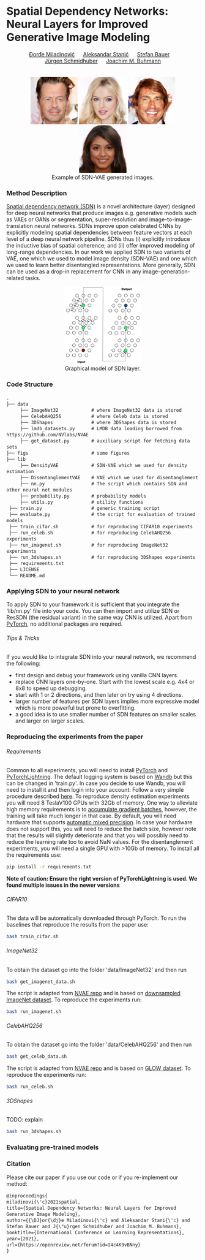 <h1>Spatial Dependency Networks: Neural Layers for Improved Generative Image Modeling</h1>

<div align="center">
  <a href="https://djordjemila.github.io/" target="_blank">Đorđe&nbsp;Miladinović</a> &emsp;
  <a href="https://astanic.github.io/" target="_blank">Aleksandar&nbsp;Stanić</a> &emsp;
  <a href="https://www.is.mpg.de/~sbauer" target="_blank">Stefan&nbsp;Bauer</a> &emsp;
  <a href="https://people.idsia.ch/~juergen/" target="_blank">Jürgen&nbsp;Schmidhuber</a> &emsp;
  <a href="https://inf.ethz.ch/people/person-detail.buhmann.html" target="_blank">Joachim&nbsp;M.&nbsp;Buhmann</a>
</div>
<br>
<br>

<div align="center">
<img src="./figs/additional_samples/00.png" width="24.5%">
<img src="./figs/additional_samples/01.png" width="24.5%">
<img src="./figs/additional_samples/04.png" width="24.5%">
<img src="./figs/additional_samples/10.png" width="24.5%">
</div>
<div align="center"> Example of SDN-VAE generated images. </div>


### Method Description

[Spatial dependency network (SDN)](https://openreview.net/forum?id=I4c4K9vBNny) is a novel architecture (layer) designed for deep neural networks that
produce images e.g. generative models such as VAEs or GANs or segmentation, super-resolution and image-to-image-translation neural networks.
SDNs improve upon celebrated CNNs by explicitly modeling spatial dependencies between feature vectors at each level of a deep neural network pipeline.
SDNs thus (i) explicitly introduce the inductive bias of spatial coherence; and (ii) offer improved modeling of long-range dependencies.
In our work we applied SDN to two variants of VAE, one which we used to model image density (SDN-VAE) and one which we used to learn better disentangled representations.
More generally, SDN can be used as a drop-in replacement for CNN in any image-generation-related tasks.

<div align="center"><img src="figs/sdn.png" width="40%"></div>
<div align="center"> Graphical model of SDN layer. </div>

### Code Structure

    .
    ├── data
         ├── ImageNet32            # where ImageNet32 data is stored
         ├── CelebAHQ256           # where Celeb data is stored
         ├── 3DShapes              # where 3DShapes data is stored
         ├── lmdb_datasets.py      # LMDB data loading borrowed from https://github.com/NVlabs/NVAE
         ├── get_dataset.py        # auxiliary script for fetching data sets
    ├── figs                       # some figures
    ├── lib
         ├── DensityVAE            # SDN-VAE which we used for density estimation
         ├── DisentanglementVAE    # VAE which we used for disentanglement
         ├── nn.py                 # The script which contains SDN and other neural net modules
         ├── probability.py        # probability models
         ├── utils.py              # utility functions
     ├── train.py                  # generic training script
     ├── evaluate.py               # the script for evaluation of trained models
     ├── train_cifar.sh            # for reproducing CIFAR10 experiments
     ├── run_celeb.sh              # for reproducing CelebAHQ256 experiments
     ├── run_imagenet.sh           # for reproducing ImageNet32 experiments
     ├── run_3dshapes.sh           # for reproducing 3DShapes experiments
     ├── requirements.txt
     ├── LICENSE
     └── README.md

### Applying SDN to your neural network

To apply SDN to your framework it is sufficient that you integrate the 'lib/nn.py' file into your code.
You can then import and utilize SDN or ResSDN (the residual variant) in the same way CNN is utilized.
Apart from [PyTorch](pytorch.org), no additional packages are required.

###### Tips & Tricks

If you would like to integrate SDN into your neural network, we recommend the following:

* first design and debug your framework using vanilla CNN layers.
* replace CNN layers one-by-one. Start with the lowest scale e.g. 4x4 or 8x8 to speed up debugging.
* start with 1 or 2 directions, and then later on try using 4 directions.
* larger number of features per SDN layers implies more expressive model which is more powerful but prone to overfitting.
* a good idea is to use smaller number of SDN features on smaller scales and larger on larger scales.

### Reproducing the experiments from the paper

###### Requirements

Common to all experiments, you will need to install [PyTorch](pytorch.org) and [PyTorchLightning](https://github.com/PyTorchLightning/pytorch-lightning).
The default logging system is based on [Wandb](https://wandb.ai/site) but this can be changed in 'train.py'.
In case you decide to use Wandb, you will need to install it and then login into your account: Follow a very simple procedure described [here](https://docs.wandb.ai/examples).
To reproduce density estimation experiments you will need 8 TeslaV100 GPUs with 32Gb of memory.
One way to alleviate high memory requirements is to [accumulate gradient batches](https://pytorch-lightning.readthedocs.io/en/0.7.1/training_tricks.html), however, the training will take much longer in that case.
By default, you will need hardware that supports [automatic mixed precision](https://pytorch.org/tutorials/recipes/recipes/amp_recipe.html).
In case your hardware does not support this, you will need to reduce the batch size, however note that the results will slightly deteriorate and that you will possibly need to reduce the learning rate too to avoid NaN values.
For the disentanglement experiments, you will need a single GPU with >10Gb of memory.
To install all the requirements use:

``` bash
pip install -r requirements.txt
```

**Note of caution: Ensure the right version of PyTorchLightning is used. We found multiple issues in the newer versions**

###### CIFAR10

The data will be automatically downloaded through PyTorch. To run the baselines that reproduce the results from the paper use:
``` bash
bash train_cifar.sh
```

###### ImageNet32

To obtain the dataset go into the folder 'data/ImageNet32' and then run
``` bash
bash get_imagenet_data.sh
```
The script is adapted from [NVAE repo](https://github.com/NVlabs/NVAE) and is based on [downsampled ImageNet dataset](http://image-net.org/small/download.php).
To reproduce the experiments run:
``` bash
bash run_imagenet.sh
```

###### CelebAHQ256

To obtain the dataset go into the folder 'data/CelebAHQ256' and then run
``` bash
bash get_celeb_data.sh
```
The script is adapted from [NVAE repo](https://github.com/NVlabs/NVAE) and is based on [GLOW dataset](https://github.com/openai/glow).
To reproduce the experiments run:
``` bash
bash run_celeb.sh
```

###### 3DShapes

TODO: explain
``` bash
bash run_3dshapes.sh
```

### Evaluating pre-trained models

### Citation

Please cite our paper if you use our code or if you re-implement our method:

```
@inproceedings{
miladinovi{\'c}2021spatial,
title={Spatial Dependency Networks: Neural Layers for Improved Generative Image Modeling},
author={{\DJ}or{\dj}e Miladinovi{\'c} and Aleksandar Stani{\'c} and Stefan Bauer and J{\"u}rgen Schmidhuber and Joachim M. Buhmann},
booktitle={International Conference on Learning Representations},
year={2021},
url={https://openreview.net/forum?id=I4c4K9vBNny}
}
```